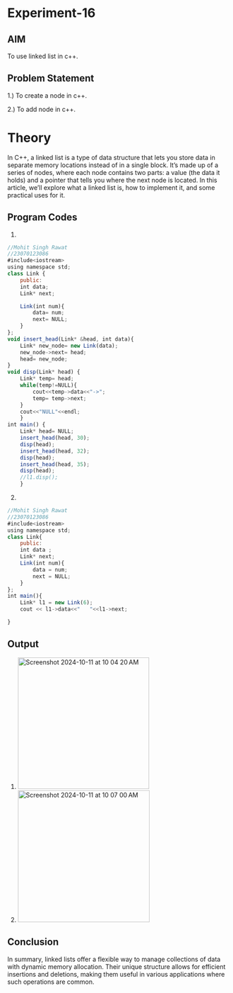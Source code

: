 # Experiment-16

## AIM
To use linked list in c++.

## Problem Statement
1.) To create a node in c++.

2.) To add node in c++.

# Theory
In C++, a linked list is a type of data structure that lets you store data in separate memory locations instead of in a single block. It’s made up of a series of nodes, where each node contains two parts: a value (the data it holds) and a pointer that tells you where the next node is located. In this article, we’ll explore what a linked list is, how to implement it, and some practical uses for it.


## Program Codes
1)
```javascript
//Mohit Singh Rawat
//23070123086
#include<iostream>
using namespace std;
class Link {
    public:
    int data;
    Link* next;

    Link(int num){
        data= num;
        next= NULL;
    }
};
void insert_head(Link* &head, int data){
    Link* new_node= new Link(data);
    new_node->next= head;
    head= new_node;
}
void disp(Link* head) {
    Link* temp= head;
    while(temp!=NULL){
        cout<<temp->data<<"->";
        temp= temp->next;
    }
    cout<<"NULL"<<endl;
    }
int main() {
    Link* head= NULL;
    insert_head(head, 30);
    disp(head);
    insert_head(head, 32);
    disp(head);
    insert_head(head, 35);
    disp(head);
    //l1.disp();
    }
```
2)
```javascript
//Mohit Singh Rawat
//23070123086
#include<iostream>
using namespace std;
class Link{
    public:
    int data ;
    Link* next;
    Link(int num){
        data = num;
        next = NULL;
    }
};
int main(){
    Link* l1 = new Link(6);
    cout << l1->data<<"   "<<l1->next;

}
```

## Output
1) <img width="297" alt="Screenshot 2024-10-11 at 10 04 20 AM" src="https://github.com/user-attachments/assets/d0e0e1e6-b856-413e-92ca-07c8461fa6fb">
2) <img width="298" alt="Screenshot 2024-10-11 at 10 07 00 AM" src="https://github.com/user-attachments/assets/c294e430-2a1f-42ea-a47c-7eb9b65a07c6">

## Conclusion
In summary, linked lists offer a flexible way to manage collections of data with dynamic memory allocation. Their unique structure allows for efficient insertions and deletions, making them useful in various applications where such operations are common.

